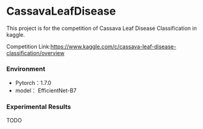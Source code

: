 # CassavaLeafDisease
This project is for the competition of Cassava Leaf Disease Classification in kaggle.

Competition Link:https://www.kaggle.com/c/cassava-leaf-disease-classification/overview

### Environment
- Pytorch：1.7.0
- model： EfficientNet-B7

### Experimental Results

TODO
